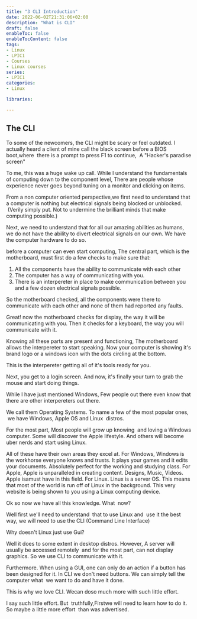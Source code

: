 ```yaml
---
title: "3 CLI Introduction"
date: 2022-06-02T21:31:06+02:00
description: "What is CLI"
draft: false
enableToc: false
enableTocContent: false
tags:
- Linux
- LPIC1
- Courses
- Linux courses
series:
- LPIC1
categories:
- Linux

libraries:

---
```


## The CLI

To some of the newcomers, the CLI might be scary or feel outdated.
I actually heard a client of mine call the black screen before a BIOS boot,where  there is a prompt to press F1 to continue,  A "Hacker's paradise screen"

To me, this was a huge wake up call. While I understand the fundamentals of computing down to the component level, There are people whose experience never goes beyond tuning on a monitor and clicking on items.

From a non computer oriented perspective,we first need to understand that a computer is nothing but electrical signals being blocked or unblocked.  (Verily simply put. Not to undermine the brilliant minds that make computing possible.)

Next, we need to understand that for all our amazing abilities as humans, we do not have the ability to divert electrical signals on our own. We have the computer hardware to do so.

before a computer can even start computing, The central part, which is the motherboard, must first do a few checks to make sure that:

1. All the components have the ability to communicate with each other
2. The computer has a way of communicating with you.
3. There is an interpereter in place to make communication between you and a few dozen electrical signals possible.

So the motherboard checked, all the components were there to communicate with each other and none of them had reported any faults.

Great! now the motherboard checks for display, the way it will be communicating with you. Then it checks for a keyboard, the way you will communicate with it.

Knowing all these parts are present and functioning, The motherboard allows the interpereter to start speaking. Now your computer is showing it's brand logo or a windows icon with the dots circling at the bottom.

This is the interpereter getting all of it's tools ready for you.

Next, you get to a login screen. And now, it's finally your turn to grab the mouse and start doing things.

While I have just mentioned Windows, Few people out there even know that there are other interpereters out there.

We call them Operating Systems. To name a few of the most popular ones,  we have Windows, Apple OS and Linux  distros.

For the most part, Most people will grow up knowing  and loving a Windows computer.
Some will discover the Apple lifestyle.
And others will become uber nerds and start using Linux.

All of these have their own areas they excel at.
For Windows, Windows is the workhorse everyone knows and trusts. It plays your games and it edits your documents. Absolutely perfect for the working and studying class.
For Apple, Apple is unparalleled in creating content. Designs, Music, Videos. Apple isamust have in this field.
For Linux. Linux is a server OS. This means that most of the world is run off of Linux in the background.
This very website is being shown to you using a Linux computing device.

Ok so now we have all this knowledge. What  now?

Well first we'll need to understand  that to use Linux and  use it the best way, we will need to use the CLI (Command Line Interface)

Why doesn't Linux just use Gui?

Well it does to some extent in desktop distros. However, A server will usually be accessed remotely  and for the most part, can not display graphics. So we use CLI to communicate with it.

Furthermore. When using a GUI, one can only do an action if a button has been designed for it. In CLI we don't need buttons. We can simply tell the computer what  we want to do and have it done.

This is why we love CLI. Wecan doso much more with such little effort.

I say such little effort. But  truthfully,Firstwe will need to learn how to do it. So maybe a little more effort  than was advertised.